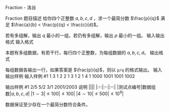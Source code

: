 



Fraction - 洛谷














Fraction
题目描述
给你四个正整数 $a,\,b,\,c,\,d$ ，求一个最简分数 $\frac{p}{q}$ 满足 $\frac{a}{b} < \frac{p}{q} < \frac{c}{d}$。

若有多组解，输出 $q$ 最小的一组，若仍有多组解，输出 $p$ 最小的一组。
输入输出格式
输入格式

本题有多组数据，有若干行，每行四个正整数，为每组数据的 $a,\,b,\,c,\,d$。
输出格式

每组数据各输出一行，如果答案是 $\frac{p}{q}$，则以 `p/q` 的格式输出。
输入输出样例
输入样例 #1
1 3 1 2
2 1 3 1
2 1 4 1
1000 1001 1001 1002

输出样例 #1
2/5
5/2
3/1
2001/2003
说明
||||
|:-:|:-:|:-:|
|测试点编号|数据组数|$a,\,b,\,c,\,d$|
|$1 \sim 3$|$\leqslant 100$|$\leqslant 100$|
|$4 \sim 10$|$\leqslant 500$|$\leqslant 10^9$|

数据保证至少存在一个最简分数符合条件。






